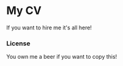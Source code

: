 # My CV

If you want to hire me it's all here!

### License
You own me a beer if you want to copy this!